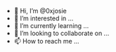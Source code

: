 - 👋 Hi, I’m @0xjosie
- 👀 I’m interested in ...
- 🌱 I’m currently learning ...
- 💞️ I’m looking to collaborate on ...
- 📫 How to reach me ...

<!---
0xjosie/0xjosie is a ✨ special ✨ repository because its `README.md` (this file) appears on your GitHub profile.
You can click the Preview link to take a look at your changes.
--->
